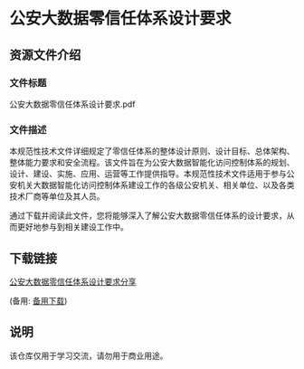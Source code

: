 # 公安大数据零信任体系设计要求

## 资源文件介绍

### 文件标题
公安大数据零信任体系设计要求.pdf

### 文件描述
本规范性技术文件详细规定了零信任体系的整体设计原则、设计目标、总体架构、整体能力要求和安全流程。该文件旨在为公安大数据智能化访问控制体系的规划、设计、建设、实施、应用、运营等工作提供指导。本规范性技术文件适用于参与公安机关大数据智能化访问控制体系建设工作的各级公安机关、相关单位、以及各类技术厂商等单位及其人员。

通过下载并阅读此文件，您将能够深入了解公安大数据零信任体系的设计要求，从而更好地参与到相关建设工作中。

## 下载链接
[公安大数据零信任体系设计要求分享](https://pan.quark.cn/s/e03c5ea152c6) 

(备用: [备用下载](https://pan.baidu.com/s/1baSoUEgCHRzU3m574t1thQ?pwd=1234))

## 说明

该仓库仅用于学习交流，请勿用于商业用途。
